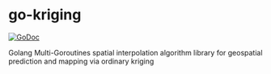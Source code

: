 # go-kriging

[![GoDoc](https://godoc.org/github.com/liuvigongzuoshi/go-kriging?status.svg)](https://godoc.org/github.com/liuvigongzuoshi/go-kriging)

Golang Multi-Goroutines spatial interpolation algorithm library for geospatial prediction and mapping via ordinary kriging
